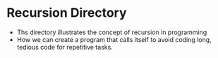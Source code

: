 # Recursion Directory

- Ths directory illustrates the concept of recursion in programming 
- How we can create a program that calls itself to avoid coding long, tedious code for repetitive tasks.
